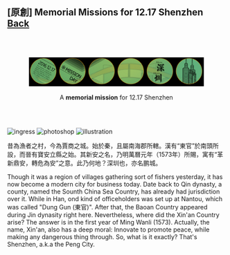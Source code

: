 ## [原創] Memorial Missions for 12.17 Shenzhen [Back](./../post.md)

<br />
<br />

<p align="center">
  <img alt="ingress shenzhen mission day" title="Memorial Missions for 12.17 Shenzhen" src="./16-12-17MD_of_shenzhen.png" width="80%" />
  <img alt="ingress shenzhen mission day" title="Memorial Missions for 12.17 Shenzhen" style="display:none;" src="./16-12-17MD_of_shenzhen.png" width="0%" />
</p>

<p align="center">
  A <strong>memorial mission</strong> for 12.17 Shenzhen
</p>

<br />
<br />

![ingress](https://camo.githubusercontent.com/5ff6ca1350c61023b9dfbd6c3435f5bdd559cbd2/68747470733a2f2f7261776769742e636f6d2f616c65656e34322f6261646765732f6d61737465722f7372632f696e67726573732e737667) ![photoshop](https://camo.githubusercontent.com/a6cac25312ea83a7b827a571297b2d7798a8e8a0/68747470733a2f2f7261776769742e636f6d2f616c65656e34322f6261646765732f6d61737465722f7372632f70686f746f73686f702e737667) ![illustration](https://camo.githubusercontent.com/9dd35c2146b513a88c8f6d488f03aae719aa76c6/68747470733a2f2f7261776769742e636f6d2f616c65656e34322f6261646765732f6d61737465722f7372632f696c6c757374726174696f6e2e737667)

昔為漁者之村，今為賈商之城。始於秦，且屬南海郡所轄。漢有“東官”於南頭所設，而晉有寶安立縣之始。其新安之名，乃明萬曆元年（1573年）所賜，寓有“革新鼎安，轉危為安”之意。此乃何地？深圳也，亦名鹏城。

Though it was a region of villages gathering sort of fishers yesterday, it has now become a modern city for business today. Date back to Qin dynasty, a county, named the Sounth China Sea Country, has already had jurisdiction over it. While in Han, ond kind of officeholders was set up at Nantou, which was called "Dung Gun (東官)". After that, the Baoan Country appeared during Jin dynasity right here. Nevertheless, where did the Xin'an Country arise? The answer is in the first year of Ming Wanli (1573). Actually, the name, Xin'an, also has a deep moral: Innovate to promote peace, while making any dangerous thing through. So, what is it exactly? That's Shenzhen, a.k.a the Peng City.